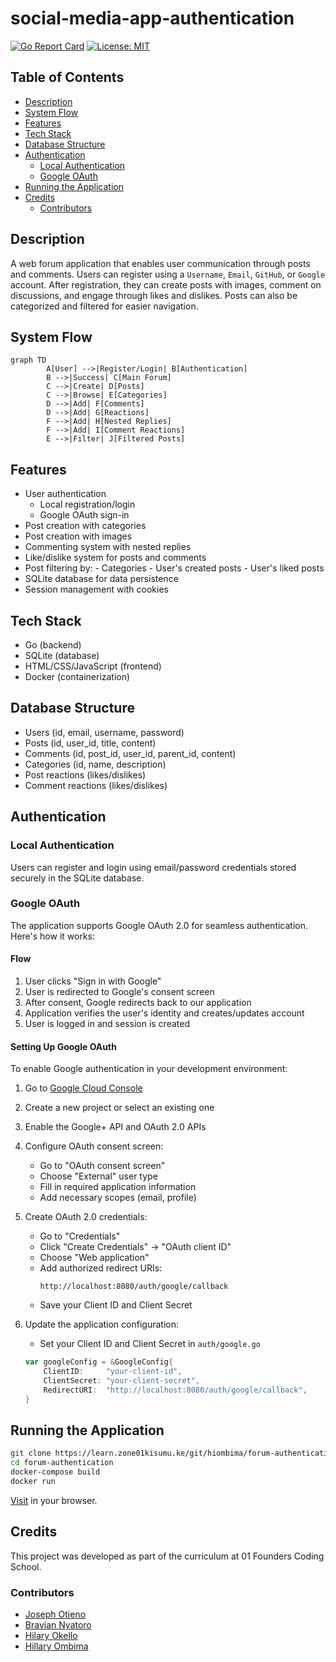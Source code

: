 # social-media-app-authentication

[![Go Report Card](https://img.shields.io/badge/go_version-1.23.4-green
)](https://go.dev/dl/
)
[![License: MIT](https://img.shields.io/badge/License-MIT-yellow.svg)](https://opensource.org/licenses/MIT)


## Table of Contents
- [Description](#description)
- [System Flow](#system-flow)
- [Features](#features)
- [Tech Stack](#tech-stack)
- [Database Structure](#database-structure)
- [Authentication](#authentication)
  - [Local Authentication](#local-authentication)
  - [Google OAuth](#google-oauth)
- [Running the Application](#running-the-application)
- [Credits](#credits)
    - [Contributors](#contributors)

## Description
A web forum application that enables user communication through posts and comments. Users can register using a `Username`, `Email`, `GitHub`, or `Google` account. After registration, they can create posts with images, comment on discussions, and engage through likes and dislikes. Posts can also be categorized and filtered for easier navigation.



## System Flow
```mermaid
graph TD
        A[User] -->|Register/Login| B[Authentication]
        B -->|Success| C[Main Forum]
        C -->|Create| D[Posts]
        C -->|Browse| E[Categories]
        D -->|Add| F[Comments]
        D -->|Add| G[Reactions]
        F -->|Add| H[Nested Replies]
        F -->|Add| I[Comment Reactions]
        E -->|Filter| J[Filtered Posts]
```

## Features
- User authentication
  - Local registration/login
  - Google OAuth sign-in
- Post creation with categories
- Post creation with images
- Commenting system with nested replies
- Like/dislike system for posts and comments
- Post filtering by:
        - Categories
        - User's created posts
        - User's liked posts
- SQLite database for data persistence
- Session management with cookies

## Tech Stack
- Go (backend)
- SQLite (database)
- HTML/CSS/JavaScript (frontend)
- Docker (containerization)

## Database Structure
- Users (id, email, username, password)
- Posts (id, user_id, title, content)
- Comments (id, post_id, user_id, parent_id, content)
- Categories (id, name, description)
- Post reactions (likes/dislikes)
- Comment reactions (likes/dislikes)

## Authentication

### Local Authentication
Users can register and login using email/password credentials stored securely in the SQLite database.

### Google OAuth
The application supports Google OAuth 2.0 for seamless authentication. Here's how it works:

#### Flow
1. User clicks "Sign in with Google"
2. User is redirected to Google's consent screen
3. After consent, Google redirects back to our application
4. Application verifies the user's identity and creates/updates account
5. User is logged in and session is created

#### Setting Up Google OAuth
To enable Google authentication in your development environment:

1. Go to [Google Cloud Console](https://console.cloud.google.com/)
2. Create a new project or select an existing one
3. Enable the Google+ API and OAuth 2.0 APIs
4. Configure OAuth consent screen:
   - Go to "OAuth consent screen"
   - Choose "External" user type
   - Fill in required application information
   - Add necessary scopes (email, profile)

5. Create OAuth 2.0 credentials:
   - Go to "Credentials"
   - Click "Create Credentials" → "OAuth client ID"
   - Choose "Web application"
   - Add authorized redirect URIs:
     ```
     http://localhost:8080/auth/google/callback
     ```
   - Save your Client ID and Client Secret

6. Update the application configuration:
   - Set your Client ID and Client Secret in `auth/google.go`
   ```go
   var googleConfig = &GoogleConfig{
       ClientID:     "your-client-id",
       ClientSecret: "your-client-secret",
       RedirectURI:  "http://localhost:8080/auth/google/callback",
   }
   ```



## Running the Application
```bash
git clone https://learn.zone01kisumu.ke/git/hiombima/forum-authentication.git
cd forum-authentication
docker-compose build
docker run 
```

[Visit](http://localhost:8080) in your browser.

## Credits
This project was developed as part of the curriculum at 01 Founders Coding School.

### Contributors
- [Joseph Otieno](https://learn.zone01kisumu.ke/git/josotieno)
- [Bravian Nyatoro](https://learn.zone01kisumu.ke/git/bnyatoro)
- [Hilary Okello](https://learn.zone01kisumu.ke/git/hilaokello)
- [Hillary Ombima](https://learn.zone01kisumu.ke/git/hiombima)

